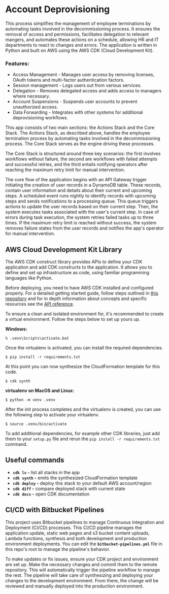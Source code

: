 # Account Deprovisioning

This process simplifies the management of employee terminations by automating tasks involved in the decommissioning process. It ensures the removal of access and permissions, facilitates delegation to relevant mangers, and automates these actions on a schedule, allowing HR and IT departments to react to changes and errors. The application is written in Python and built on AWS using the AWS CDK (Cloud Development Kit).

### Features:
* Access Management - Manages user access by removing licenses, OAuth tokens and multi-factor authentication factors.
* Session management - Logs users out from various services.
* Delegation - Removes delegated access and adds access to managers where necessary.
* Account Suspensions - Suspends user accounts to prevent unauthorized access.
* Data Forwarding - Integrates with other systems for additional deprovisioning workflows.


This app consists of two main sections: the Actions Stack and the Core Stack. The Actions Stack, as described above, 
handles the employee termination process by automating tasks involved in the decommissioning process. The Core Stack serves as the engine driving these processes. 

The Core Stack is structured around three key scenarios: the first involves workflows without failure, the second are 
workflows with failed attempts and successful retries, and the third entails notifying operators after reaching the maximum retry limit for manual intervention. 

The core flow of the application begins with an API Gateway trigger initiating the creation of user records in a DynamoDB table. These records, contain user information and details about their current and upcoming steps. A scheduled event runs nightly to identify records with upcoming steps and sends notifications to a processing queue. This queue triggers actions to update the user records based on their current step. Then, the system executes tasks associated with the user's current step. In case of errors during task execution, the system retries failed tasks up to three times. If the maximum retry limit is reached without success, the system removes failure states from the user records and notifies the app's operator for manual intervention. 

## AWS Cloud Development Kit Library

The AWS CDK construct library provides APIs to define your CDK application and add CDK constructs to the application. It allows you to define and set up infrastructure as code, using familiar programming languages like Python.

Before deploying, you need to have AWS CDK installed and configured properly. For a detailed getting started guide, follow steps outlined in [this repository](https://github.com/russomi-labs/aws-cdk-python/blob/master/README.md) and for in depth information about concepts and specific resources see the [API reference](https://docs.aws.amazon.com/cdk/api/v2/docs/aws-construct-library.html). 


To ensure a clean and isolated environment for, it's recommended to create a virtual environment. Follow the steps below to set up yours up. 


**Windows:**

```
% .venv\Scripts\activate.bat
```

Once the virtualenv is activated, you can install the required dependencies.

```
$ pip install -r requirements.txt
```

At this point you can now synthesize the CloudFormation template for this code.

```
$ cdk synth
```

**virtualenv on MacOS and Linux:**

```
$ python -m venv .venv
```

After the init process completes and the virtualenv is created, you can use the following
step to activate your virtualenv.

```
$ source .venv/bin/activate
```


To add additional dependencies, for example other CDK libraries, just add
them to your `setup.py` file and rerun the `pip install -r requirements.txt`
command.

## Useful commands

 * **`cdk ls` -** list all stacks in the app
 * **`cdk synth` -** emits the synthesized CloudFormation template
 * **`cdk deploy` -** deploy this stack to your default AWS account/region
 * **`cdk diff` -** compare deployed stack with current state
 * **`cdk docs` -** open CDK documentation

## CI/CD with Bitbucket Pipelines

This project uses Bitbucket pipelines to manage Continuous Integration and Deployment (CI/CD) processes. This CI/CD pipeline manages the application update, static web pages and s3 bucket content uploads, Lambda functions, synthesis and both development and production environment deployments. You can edit the **`bitbucket-pipelines.yml`** file in this repo's root to manage the pipeline's behavior. 

To make updates or fix issues, ensure your CDK project and environment are set up. Make the necessary changes and commit them to the remote repository. This will automatically trigger the pipeline workflow to manage the rest. The pipeline will take care of synthesizing and deploying your changes to the development environment. From there, the change will be reviewed and manually deployed into the production environment. 
